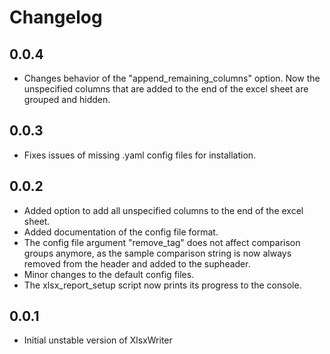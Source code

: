 # Changelog

## 0.0.4

- Changes behavior of the "append_remaining_columns" option. Now the
  unspecified columns that are added to the end of the excel sheet
  are grouped and hidden.


## 0.0.3

- Fixes issues of missing .yaml config files for installation.


## 0.0.2

- Added option to add all unspecified columns to the end of the excel sheet.
- Added documentation of the config file format.
- The config file argument "remove_tag" does not affect comparison groups
  anymore, as the sample comparison string is now always removed from the
  header and added to the supheader.
- Minor changes to the default config files.
- The xlsx_report_setup script now prints its progress to the console.


## 0.0.1

- Initial unstable version of XlsxWriter
